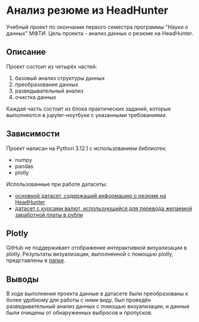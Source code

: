# Анализ резюме из HeadHunter
Учебный проект по окончании первого семестра программы "Науки о данных" МФТИ.
Цель проекта - анализ данных о резюме на HeadHunter.

## Описание
Проект состоит из четырёх частей:
1) базовый анализ структуры данных
2) преобразование данных
3) разведывательный анализ
4) очистка данных

Каждая часть состоит из блока практических заданий, которые выполняются в jupyter-ноутбуке с указанными требованиями.

## Зависимости
Проект написан на Python 3.12.1 с использованием библиотек:
* numpy
* pandas
* plotly

Использованные при работе датасеты:
* [основной датасет, содержащий информацию о резюме на HeadHunter](https://drive.google.com/file/d/1X-6UV3qiK3-E7s-VoiXmLx6ZRmwsMCch/view?usp=sharing)
* [датасет с курсами валют, использующийся для перевода желаемой заработной платы в рубли](https://drive.google.com/file/d/1nGzDKoEg3kK3hfYXuOLG3UY1urFrDC5z/view?usp=sharing)

## Plotly
GitHub не поддерживает отображение интерактивной визуализации в plotly. Результаты визуализации, выполненной с помощью plotly, представлены в [папке](plotly).

## Выводы
В ходе выполнения проекта данные в датасете были преобразованы к более удобному для работы с ними виду, был проведён разведывательный анализ данных с помощью визуализации, и данные были очищены от обнаруженных выбросов и пропусков.
